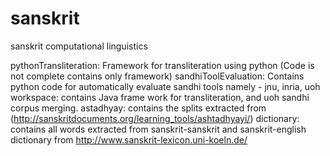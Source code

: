 # sanskrit
sanskrit computational linguistics

pythonTransliteration: Framework for transliteration using python (Code is not complete contains only framework)
sandhiToolEvaluation: Contains python code for automatically evaluate sandhi tools namely - jnu, inria, uoh
workspace: contains Java frame work for transliteration, and uoh sandhi corpus merging.
astadhyay: contains the splits extracted from (http://sanskritdocuments.org/learning_tools/ashtadhyayi/)
dictionary: contains all words extracted from sanskrit-sanskrit and sanskrit-english dictionary from http://www.sanskrit-lexicon.uni-koeln.de/